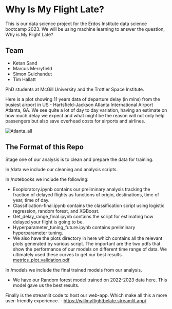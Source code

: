 # Why Is My Flight Late?

This is our data science project for the Erdos Institute data science bootcamp 2023. We will be using machine learning to answer the question, Why is My Flight Late?

## Team
- Ketan Sand
- Marcus Merryfield
- Simon Guichandut
- Tim Hallatt

PhD students at McGill University and the Trottier Space Institute.

Here is a plot showing 11 years data of departure delay (in mins) from the busiest airport in US - Hartsfield-Jackson Atlanta International Airport Atlanta, GA. We see quite a lot of day to day variation, having an estimate on how much delay we expect and what might be the reason will not only help passengers but also save overhead costs for airports and airlines.

![Atlanta_all](https://github.com/simonguichandut/WhyIsMyFlightLate/assets/55292615/5a75b47d-84a3-4f7e-aeb3-db2d8b5cda09)


## The Format of this Repo
Stage one of our analysis is to clean and prepare the data for training. 

In /data we include our cleaning and analysis scripts.

In /notebooks we include the following:
- Exoploratory.ipynb contains our preliminary analysis tracking the fraction of delayed flights as functions of origin, destinations, time of year, time of day.
- Classification-final.ipynb contains the classification script using logistic regression, random forest, and XGBoost.
- Get_delay_range_final.ipynb contains the script for estimating how delayed your flight is going to be.
- Hyperparameter_tuning_future.ipynb contains preliminary hyperparameter tuning.
- We also have the plots directory in here which contains all the relevant plots generated by various script. 
 The important are the two pdfs that show the performance of our models on different time range of data. We ultimately used these curves to get our best results.
 [metrics_plot_validation.pdf](https://github.com/simonguichandut/WhyIsMyFlightLate/files/13532685/metrics_plot_validation.pdf)

In /models we include the final trained models from our analysis.
- We have our Random forest model trained on 2022-2023 data here. This model gave us the best results.

Finally is the streamlit code to host our web-app. Which make all this a more user-friendly experience. - https://willmyflightbelate.streamlit.app/ 
